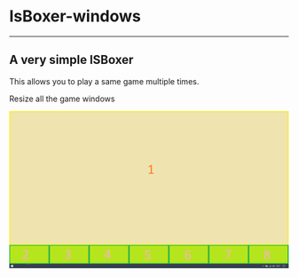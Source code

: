 # IsBoxer-windows

---------------------------
## A very simple ISBoxer
This allows you to play a same game multiple times.

Resize all the game windows

![8 game placement](/imgs/Display8s.png)
